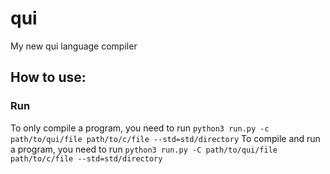 # qui
My new qui language compiler

## How to use:
### Run
To only compile a program, you need to run `python3 run.py -c path/to/qui/file path/to/c/file --std=std/directory`
To  compile and run a program, you need to run `python3 run.py -C path/to/qui/file path/to/c/file --std=std/directory`
